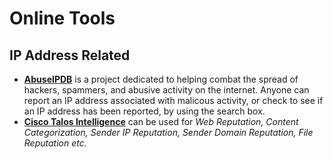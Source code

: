 # Online Tools
## IP Address Related
 - **[AbuseIPDB](https://www.abuseipdb.com/)** is a project dedicated to helping combat the spread of hackers, spammers, and abusive activity on the internet. Anyone can report an IP address associated with malicous activity, or check to see if an IP address has been reported, by using the search box.
 - **[Cisco Talos Intelligence](https://talosintelligence.com/)** can be used for *Web Reputation, Content Categorization, Sender IP Reputation, Sender Domain Reputation, File Reputation etc.*
